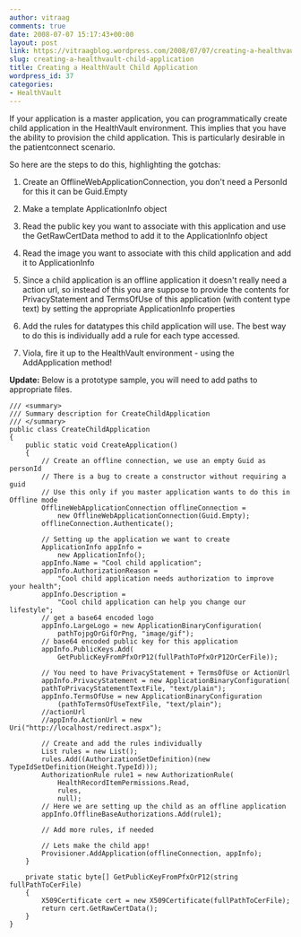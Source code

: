 ```yaml
---
author: vitraag
comments: true
date: 2008-07-07 15:17:43+00:00
layout: post
link: https://vitraagblog.wordpress.com/2008/07/07/creating-a-healthvault-child-application/
slug: creating-a-healthvault-child-application
title: Creating a HealthVault Child Application
wordpress_id: 37
categories:
- HealthVault
---
```


If your application is a master application, you can programmatically create child application in the HealthVault environment. This implies that you have the ability to provision the child application. This is particularly desirable in the patientconnect scenario.

So here are the steps to do this, highlighting the gotchas:



	
  1. Create an OfflineWebApplicationConnection, you don't need a PersonId for this it can be Guid.Empty

	
  2. Make a template ApplicationInfo object

	
  3. Read the public key you want to associate with this application and use the GetRawCertData method to add it to the ApplicationInfo object

	
  4. Read the image you want to associate with this child application and add it to ApplicationInfo

	
  5. Since a child application is an offline application it doesn't really need a action url, so instead of this you are suppose to provide the contents for PrivacyStatement and TermsOfUse of this application (with content type text) by setting the appropriate ApplicationInfo properties

	
  6. Add the rules for datatypes this child application will use. The best way to do this is individually add a rule for each type accessed.

	
  7. Viola, fire it up to the HealthVault environment - using the AddApplication method!



**Update:** Below is a prototype sample, you will need to add paths to appropriate files.


    
    
    /// <summary>
    /// Summary description for CreateChildApplication
    /// </summary>
    public class CreateChildApplication
    {
        public static void CreateApplication()
        {
            // Create an offline connection, we use an empty Guid as personId
            // There is a bug to create a constructor without requiring a guid
            // Use this only if you master application wants to do this in Offline mode
            OfflineWebApplicationConnection offlineConnection =
                new OfflineWebApplicationConnection(Guid.Empty);
            offlineConnection.Authenticate();
    
            // Setting up the application we want to create
            ApplicationInfo appInfo =
                new ApplicationInfo();
            appInfo.Name = "Cool child application";
            appInfo.AuthorizationReason =
                "Cool child application needs authorization to improve your health";
            appInfo.Description =
                "Cool child application can help you change our lifestyle";
            // get a base64 encoded logo
            appInfo.LargeLogo = new ApplicationBinaryConfiguration(
                pathTojpgOrGifOrPng, "image/gif");
            // base64 encoded public key for this application
            appInfo.PublicKeys.Add(
                GetPublicKeyFromPfxOrP12(fullPathToPfxOrP12OrCerFile));
    
            // You need to have PrivacyStatement + TermsOfUse or ActionUrl
            appInfo.PrivacyStatement = new ApplicationBinaryConfiguration(
            pathToPrivacyStatementTextFile, "text/plain");
            appInfo.TermsOfUse = new ApplicationBinaryConfiguration
                (pathToTermsOfUseTextFile, "text/plain");
            //actionUrl
            //appInfo.ActionUrl = new Uri("http://localhost/redirect.aspx");
    
            // Create and add the rules individually
            List rules = new List();
            rules.Add((AuthorizationSetDefinition)(new TypeIdSetDefinition(Height.TypeId)));
            AuthorizationRule rule1 = new AuthorizationRule(
                HealthRecordItemPermissions.Read,
                rules,
                null);
            // Here we are setting up the child as an offline application
            appInfo.OfflineBaseAuthorizations.Add(rule1);
            
            // Add more rules, if needed
    
            // Lets make the child app!
            Provisioner.AddApplication(offlineConnection, appInfo);
        }
    
        private static byte[] GetPublicKeyFromPfxOrP12(string fullPathToCerFile)
        {
            X509Certificate cert = new X509Certificate(fullPathToCerFile);
            return cert.GetRawCertData();
        }
    }
    
